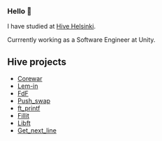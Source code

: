 ### Hello 👋

I have studied at [Hive Helsinki](https://www.hive.fi/en/).

Currrently working as a Software Engineer at Unity.

## Hive projects
- [Corewar](https://github.com/rikikoo/corewar)
- [Lem-in](https://github.com/Durinder/lem_in)
- [FdF](https://github.com/Durinder/FdF)
- [Push_swap](https://github.com/Durinder/push_swap)
- [ft_printf](https://github.com/Durinder/ft_printf)
- [Fillit](https://github.com/Durinder/Fillit)
- [Libft](https://github.com/Durinder/libft)
- [Get_next_line](https://github.com/Durinder/get_next_line)
<!--
**Durinder/Durinder** is a ✨ _special_ ✨ repository because its `README.md` (this file) appears on your GitHub profile.

Here are some ideas to get you started:

- 🔭 I’m currently working on ...
- 🌱 I’m currently learning ...
- 👯 I’m looking to collaborate on ...
- 🤔 I’m looking for help with ...
- 💬 Ask me about ...
- 📫 How to reach me: ...
- 😄 Pronouns: ...
- ⚡ Fun fact: ...
-->
